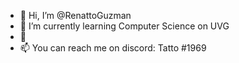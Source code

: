 - 👋 Hi, I’m @RenattoGuzman
- 🌱 I’m currently learning Computer Science on UVG
- 💞️ 
- 📫 You can reach me on discord: Tatto #1969
